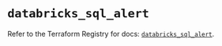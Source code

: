 # `databricks_sql_alert`

Refer to the Terraform Registry for docs: [`databricks_sql_alert`](https://registry.terraform.io/providers/databricks/databricks/1.36.3/docs/resources/sql_alert).
